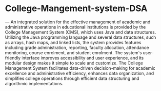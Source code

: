# College-Mangement-system-DSA
— An integrated solution for the effective management of academic and administrative operations in educational institutions is provided by the College Management System (CMS), which uses Java and data structures. Utilizing the Java programming language and several data structures, such as arrays, hash maps, and linked lists, the system provides features including grade administration, reporting, faculty allocation, attendance monitoring, course enrolment, and student enrolment. The system's user-friendly interface improves accessibility and user experience, and its modular design makes it simple to scale and customize. The College Management System facilitates data-driven decision-making for academic excellence and administrative efficiency, enhances data organization, and simplifies college operations through efficient data structuring and algorithmic implementations.
